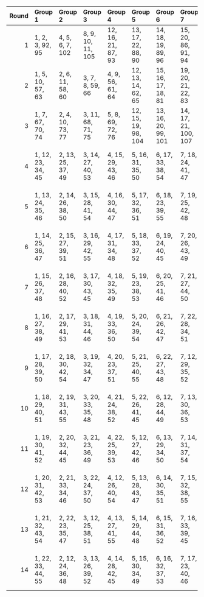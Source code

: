 |   Round | Group 1           | Group 2           | Group 3           | Group 4            | Group 5             | Group 6             | Group 7              | Group 8              | Group 9             | Group 10             | Group 11             | Group 12            | Group 13             | Group 14            | Group 15             | Group 16             | Group 17             | Group 18             | Group 19            | Group 20        | Group 21        | Group 22        |
|--------:|:------------------|:------------------|:------------------|:-------------------|:--------------------|:--------------------|:---------------------|:---------------------|:--------------------|:---------------------|:---------------------|:--------------------|:---------------------|:--------------------|:---------------------|:---------------------|:---------------------|:---------------------|:--------------------|:----------------|:----------------|:----------------|
|       1 | 1, 2, 3, 92, 95   | 4, 5, 6, 7, 102   | 8, 9, 10, 11, 105 | 12, 16, 21, 87, 93 | 13, 17, 22, 88, 90  | 14, 18, 19, 89, 96  | 15, 20, 86, 91, 94   | 23, 27, 32, 97, 103  | 24, 28, 33, 99, 107 | 25, 29, 30, 101, 104 | 26, 31, 98, 100, 106 | 34, 39, 42, 70, 75  | 35, 41, 67, 71, 76   | 36, 38, 68, 72, 77  | 37, 44, 69, 73, 74   | 40, 43, 56, 57, 58   | 47, 55, 78, 81, 85   | 50, 59, 60, 61, 62   | 53, 63, 64, 65, 66  | 45, 51, 80, 84  | 46, 48, 54, 83  | 49, 52, 79, 82  |
|       2 | 1, 5, 10, 57, 63  | 2, 6, 11, 58, 60  | 3, 7, 8, 59, 66   | 4, 9, 56, 61, 64   | 12, 13, 14, 62, 65  | 15, 16, 17, 18, 81  | 19, 20, 21, 22, 83   | 23, 29, 86, 90, 95   | 24, 26, 32, 89, 94  | 25, 33, 87, 91, 96   | 27, 30, 88, 92, 93   | 28, 70, 71, 72, 73  | 31, 74, 75, 76, 77   | 35, 39, 44, 79, 85  | 45, 50, 53, 100, 105 | 46, 52, 97, 101, 106 | 47, 49, 98, 102, 107 | 48, 55, 99, 103, 104 | 51, 54, 67, 68, 69  | 34, 38, 43, 82  | 36, 40, 41, 80  | 37, 42, 78, 84  |
|       3 | 1, 7, 67, 70, 74  | 2, 4, 10, 73, 77  | 3, 11, 68, 71, 75 | 5, 8, 69, 72, 76   | 12, 15, 19, 98, 104 | 13, 16, 20, 99, 101 | 14, 17, 21, 100, 107 | 18, 22, 97, 102, 105 | 23, 28, 31, 59, 64  | 24, 30, 56, 60, 65   | 25, 27, 57, 61, 66   | 26, 33, 58, 62, 63  | 34, 35, 36, 103, 106 | 37, 38, 39, 40, 91  | 41, 42, 43, 44, 94   | 45, 49, 54, 86, 92   | 46, 50, 55, 88, 96   | 47, 51, 52, 90, 93   | 48, 53, 87, 89, 95  | 6, 80, 81, 82   | 9, 83, 84, 85   | 29, 32, 78, 79  |
|       4 | 1, 12, 23, 34, 45 | 2, 13, 25, 37, 49 | 3, 14, 27, 40, 53 | 4, 15, 29, 43, 46  | 5, 16, 31, 35, 50   | 6, 17, 33, 38, 54   | 7, 18, 24, 41, 47    | 8, 19, 26, 44, 51    | 9, 20, 28, 36, 55   | 10, 21, 30, 39, 48   | 11, 22, 32, 42, 52   | 57, 68, 79, 89, 101 | 58, 69, 80, 92, 105  | 59, 70, 82, 95, 98  | 60, 71, 83, 87, 102  | 61, 72, 85, 90, 106  | 62, 73, 78, 93, 99   | 64, 75, 81, 88, 107  | 66, 77, 84, 94, 104 | 56, 67, 86, 97  | 63, 74, 96, 103 | 65, 76, 91, 100 |
|       5 | 1, 13, 24, 35, 46 | 2, 14, 26, 38, 50 | 3, 15, 28, 41, 54 | 4, 16, 30, 44, 47  | 5, 17, 32, 36, 51   | 6, 18, 23, 39, 55   | 7, 19, 25, 42, 48    | 8, 20, 27, 34, 52    | 9, 21, 29, 37, 45   | 10, 22, 31, 40, 49   | 11, 12, 33, 43, 53   | 56, 68, 78, 87, 98  | 58, 70, 81, 93, 106  | 60, 72, 84, 88, 103 | 62, 74, 79, 94, 100  | 63, 75, 80, 86, 104  | 64, 76, 82, 89, 97   | 65, 77, 83, 92, 101  | 66, 67, 85, 95, 105 | 57, 69, 90, 102 | 59, 71, 96, 99  | 61, 73, 91, 107 |
|       6 | 1, 14, 25, 36, 47 | 2, 15, 27, 39, 51 | 3, 16, 29, 42, 55 | 4, 17, 31, 34, 48  | 5, 18, 33, 37, 52   | 6, 19, 24, 40, 45   | 7, 20, 26, 43, 49    | 8, 21, 28, 35, 53    | 9, 22, 30, 38, 46   | 10, 12, 32, 41, 50   | 11, 13, 23, 44, 54   | 56, 69, 79, 88, 99  | 57, 70, 80, 91, 103  | 58, 71, 82, 94, 107 | 59, 72, 83, 86, 100  | 60, 73, 85, 89, 104  | 61, 74, 78, 92, 97   | 63, 76, 81, 87, 105  | 65, 67, 84, 93, 102 | 62, 75, 95, 101 | 64, 77, 90, 98  | 66, 68, 96, 106 |
|       7 | 1, 15, 26, 37, 48 | 2, 16, 28, 40, 52 | 3, 17, 30, 43, 45 | 4, 18, 32, 35, 49  | 5, 19, 23, 38, 53   | 6, 20, 25, 41, 46   | 7, 21, 27, 44, 50    | 8, 22, 29, 36, 54    | 9, 12, 31, 39, 47   | 10, 13, 33, 42, 51   | 11, 14, 24, 34, 55   | 57, 71, 81, 92, 104 | 59, 73, 84, 87, 101  | 61, 75, 79, 93, 98  | 62, 76, 80, 96, 102  | 63, 77, 82, 88, 106  | 64, 67, 83, 91, 99   | 65, 68, 85, 94, 103  | 66, 69, 78, 86, 107 | 56, 70, 89, 100 | 58, 72, 95, 97  | 60, 74, 90, 105 |
|       8 | 1, 16, 27, 38, 49 | 2, 17, 29, 41, 53 | 3, 18, 31, 44, 46 | 4, 19, 33, 36, 50  | 5, 20, 24, 39, 54   | 6, 21, 26, 42, 47   | 7, 22, 28, 34, 51    | 8, 12, 30, 37, 55    | 9, 13, 32, 40, 48   | 10, 14, 23, 43, 52   | 11, 15, 25, 35, 45   | 56, 71, 80, 90, 101 | 57, 72, 82, 93, 105  | 58, 73, 83, 96, 98  | 59, 74, 85, 88, 102  | 60, 75, 78, 91, 106  | 62, 77, 81, 86, 103  | 64, 68, 84, 92, 100  | 66, 70, 79, 87, 97  | 61, 76, 94, 99  | 63, 67, 89, 107 | 65, 69, 95, 104 |
|       9 | 1, 17, 28, 39, 50 | 2, 18, 30, 42, 54 | 3, 19, 32, 34, 47 | 4, 20, 23, 37, 51  | 5, 21, 25, 40, 55   | 6, 22, 27, 43, 48   | 7, 12, 29, 35, 52    | 8, 13, 31, 38, 45    | 9, 14, 33, 41, 49   | 10, 15, 24, 44, 53   | 11, 16, 26, 36, 46   | 56, 72, 81, 91, 102 | 58, 74, 84, 86, 99   | 60, 76, 79, 92, 107 | 61, 77, 80, 95, 100  | 62, 67, 82, 87, 104  | 63, 68, 83, 90, 97   | 64, 69, 85, 93, 101  | 65, 70, 78, 96, 105 | 57, 73, 94, 106 | 59, 75, 89, 103 | 66, 71, 88, 98  |
|      10 | 1, 18, 29, 40, 51 | 2, 19, 31, 43, 55 | 3, 20, 33, 35, 48 | 4, 21, 24, 38, 52  | 5, 22, 26, 41, 45   | 6, 12, 28, 44, 49   | 7, 13, 30, 36, 53    | 8, 14, 32, 39, 46    | 9, 15, 23, 42, 50   | 10, 16, 25, 34, 54   | 11, 17, 27, 37, 47   | 56, 73, 82, 92, 103 | 57, 74, 83, 95, 107  | 58, 75, 85, 87, 100 | 59, 76, 78, 90, 104  | 61, 67, 81, 96, 101  | 63, 69, 84, 91, 98   | 65, 71, 79, 86, 106  | 66, 72, 80, 89, 99  | 60, 77, 93, 97  | 62, 68, 88, 105 | 64, 70, 94, 102 |
|      11 | 1, 19, 30, 41, 52 | 2, 20, 32, 44, 45 | 3, 21, 23, 36, 49 | 4, 22, 25, 39, 53  | 5, 12, 27, 42, 46   | 6, 13, 29, 34, 50   | 7, 14, 31, 37, 54    | 8, 15, 33, 40, 47    | 9, 16, 24, 43, 51   | 10, 17, 26, 35, 55   | 11, 18, 28, 38, 48   | 57, 75, 84, 96, 97  | 59, 77, 79, 91, 105  | 60, 67, 80, 94, 98  | 61, 68, 82, 86, 102  | 62, 69, 83, 89, 106  | 63, 70, 85, 92, 99   | 64, 71, 78, 95, 103  | 66, 73, 81, 90, 100 | 56, 74, 93, 104 | 58, 76, 88, 101 | 65, 72, 87, 107 |
|      12 | 1, 20, 31, 42, 53 | 2, 21, 33, 34, 46 | 3, 22, 24, 37, 50 | 4, 12, 26, 40, 54  | 5, 13, 28, 43, 47   | 6, 14, 30, 35, 51   | 7, 15, 32, 38, 55    | 8, 16, 23, 41, 48    | 9, 17, 25, 44, 52   | 10, 18, 27, 36, 45   | 11, 19, 29, 39, 49   | 56, 75, 83, 94, 105 | 57, 76, 85, 86, 98   | 58, 77, 78, 89, 102 | 60, 68, 81, 95, 99   | 62, 70, 84, 90, 107  | 64, 72, 79, 96, 104  | 65, 73, 80, 88, 97   | 66, 74, 82, 91, 101 | 59, 67, 92, 106 | 61, 69, 87, 103 | 63, 71, 93, 100 |
|      13 | 1, 21, 32, 43, 54 | 2, 22, 23, 35, 47 | 3, 12, 25, 38, 51 | 4, 13, 27, 41, 55  | 5, 14, 29, 44, 48   | 6, 15, 31, 36, 52   | 7, 16, 33, 39, 45    | 8, 17, 24, 42, 49    | 9, 18, 26, 34, 53   | 10, 19, 28, 37, 46   | 11, 20, 30, 40, 50   | 56, 76, 84, 95, 106 | 58, 67, 79, 90, 103  | 59, 68, 80, 93, 107 | 60, 69, 82, 96, 100  | 61, 70, 83, 88, 104  | 62, 71, 85, 91, 97   | 63, 72, 78, 94, 101  | 65, 74, 81, 89, 98  | 57, 77, 87, 99  | 64, 73, 86, 105 | 66, 75, 92, 102 |
|      14 | 1, 22, 33, 44, 55 | 2, 12, 24, 36, 48 | 3, 13, 26, 39, 52 | 4, 14, 28, 42, 45  | 5, 15, 30, 34, 49   | 6, 16, 32, 37, 53   | 7, 17, 23, 40, 46    | 8, 18, 25, 43, 50    | 9, 19, 27, 35, 54   | 10, 20, 29, 38, 47   | 11, 21, 31, 41, 51   | 56, 77, 85, 96, 107 | 57, 67, 78, 88, 100  | 59, 69, 81, 94, 97  | 61, 71, 84, 89, 105  | 63, 73, 79, 95, 102  | 64, 74, 80, 87, 106  | 65, 75, 82, 90, 99   | 66, 76, 83, 93, 103 | 58, 68, 91, 104 | 60, 70, 86, 101 | 62, 72, 92, 98  |